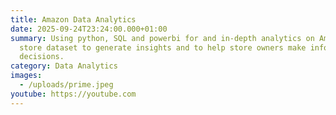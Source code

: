 ```yaml
---
title: Amazon Data Analytics
date: 2025-09-24T23:24:00.000+01:00
summary: Using python, SQL and powerbi for and in-depth analytics on Amazon
  store dataset to generate insights and to help store owners make informed
  decisions.
category: Data Analytics
images:
  - /uploads/prime.jpeg
youtube: https://youtube.com
---
```


